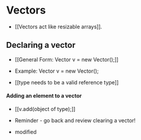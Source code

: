 # Vectors
- [[Vectors act like resizable arrays]].

## Declaring a vector
- [[General Form: Vector<type> v = new Vector();]]
- Example: Vector<Integer> v = new Vector();

- [[type needs to be a valid reference type]]

#### Adding an element to a vector
- [[v.add(object of type);]]

- Reminder - go back and review clearing a vector!
- modified